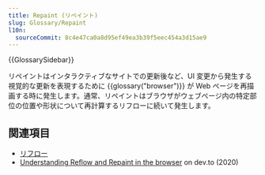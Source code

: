 ```yaml
---
title: Repaint (リペイント)
slug: Glossary/Repaint
l10n:
  sourceCommit: 8c4e47ca0a8d95ef49ea3b39f5eec454a3d15ae9
---
```


{{GlossarySidebar}}

リペイントはインタラクティブなサイトでの更新後など、UI 変更から発生する視覚的な更新を表現するために {{glossary("browser")}} が Web ページを再描画する時に発生します。通常、リペイントはブラウザがウェブページ内の特定部位の位置や形状について再計算するリフローに続いて発生します。

## 関連項目

- [リフロー](/ja/docs/Glossary/Reflow)
- [Understanding Reflow and Repaint in the browser](https://dev.to/gopal1996/understanding-reflow-and-repaint-in-the-browser-1jbg) on dev.to (2020)
